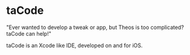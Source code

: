 # taCode
"Ever wanted to develop a tweak or app, but Theos is too complicated? taCode can help!"

taCode is an Xcode like IDE, developed on and for iOS.